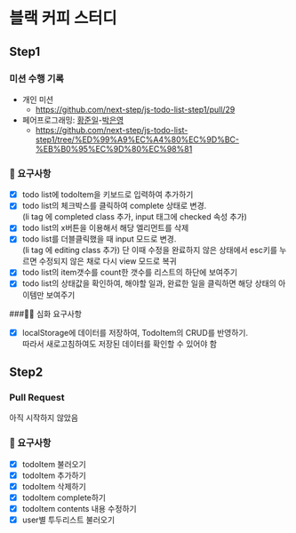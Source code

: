 # 블랙 커피 스터디

## Step1

### 미션 수행 기록

- 개인 미션
  - https://github.com/next-step/js-todo-list-step1/pull/29
- 페어프로그래밍: [황준일](https://github.com/junilhwang)-[박은영](https://github.com/eyabc)
  - https://github.com/next-step/js-todo-list-step1/tree/%ED%99%A9%EC%A4%80%EC%9D%BC-%EB%B0%95%EC%9D%80%EC%98%81

### 🎯 요구사항

- [X] todo list에 todoItem을 키보드로 입력하여 추가하기
- [X] todo list의 체크박스를 클릭하여 complete 상태로 변경.\
  (li tag 에 completed class 추가, input 태그에 checked 속성 추가)
- [X] todo list의 x버튼을 이용해서 해당 엘리먼트를 삭제
- [X] todo list를 더블클릭했을 때 input 모드로 변경.\
  (li tag 에 editing class 추가) 단 이때 수정을 완료하지 않은 상태에서 esc키를 누르면 수정되지 않은 채로 다시 view 모드로 복귀
- [X] todo list의 item갯수를 count한 갯수를 리스트의 하단에 보여주기
- [X] todo list의 상태값을 확인하여, 해야할 일과, 완료한 일을 클릭하면 해당 상태의 아이템만 보여주기

###🎯🎯 심화 요구사항

- [X] localStorage에 데이터를 저장하여, TodoItem의 CRUD를 반영하기.\
  따라서 새로고침하여도 저장된 데이터를 확인할 수 있어야 함

## Step2

### Pull Request

아직 시작하지 않았음

### 🎯 요구사항

- [X] todoItem 불러오기
- [X] todoItem 추가하기
- [X] todoItem 삭제하기
- [X] todoItem complete하기
- [X] todoItem contents 내용 수정하기
- [X] user별 투두리스트 불러오기